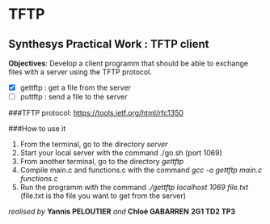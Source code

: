# TFTP

## Synthesys Practical Work  : TFTP client

**Objectives**: Develop a client programm that should be able to exchange files with a server using the TFTP protocol.

-[x] gettftp : get a file from the server
-[ ] puttftp : send a file to the server

###TFTP protocol: 
https://tools.ietf.org/html/rfc1350

###How to use it 

1. From the terminal, go to the directory *server* 
2. Start your local server with the command ./go.sh (port 1069)
3. From another terminal, go to the directory *gettftp*
4. Compile main.c and functions.c with the command *gcc -o gettftp main.c functions.c*
5. Run the programm with the command *./gettftp localhost 1069 file.txt* (file.txt is the file you want to get from the server)

*realised by* **Yannis PELOUTIER** *and* **Chloé GABARREN** **2G1 TD2 TP3**